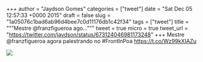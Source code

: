 
+++
author = "Jaydson Gomes"
categories = ["tweet"]
date = "Sat Dec 05 12:57:33 +0000 2015"
draft = false
slug = "1a05076c1bad6ab96d4bee7c0d11176db1c42f34"
tags = ["tweet"]
title = """Mestre @franzfigueroa ago..."""
tweet = true
micro = true
tweet_url = "https://twitter.com/jaydson/status/673124046981173248"
+++
Mestre @franzfigueroa agora palestrando no #FrontInPoa https://t.co/Wz99kXIAZu

![](/images/tweet-media/673124046981173248-CVdqvZqWUAAepb6.jpg)